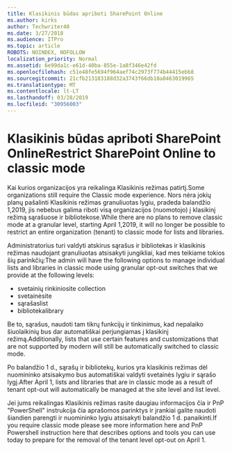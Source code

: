 ```yaml
---
title: Klasikinis būdas apriboti SharePoint Online
ms.author: kirks
author: Techwriter40
ms.date: 3/27/2018
ms.audience: ITPro
ms.topic: article
ROBOTS: NOINDEX, NOFOLLOW
localization_priority: Normal
ms.assetid: 6e99da1c-e61d-40ba-855e-1a8f346e42fd
ms.openlocfilehash: c51e48fe5694f964aef74c2973f774b44415ebb8
ms.sourcegitcommit: 21cfb213183188d32a3743f66db10a8463019965
ms.translationtype: MT
ms.contentlocale: lt-LT
ms.lasthandoff: 03/28/2019
ms.locfileid: "30956003"
---
```

# <a name="restrict-sharepoint-online-to-classic-mode"></a><span data-ttu-id="75549-102">Klasikinis būdas apriboti SharePoint Online</span><span class="sxs-lookup"><span data-stu-id="75549-102">Restrict SharePoint Online to classic mode</span></span>

<span data-ttu-id="75549-103">Kai kurios organizacijos yra reikalinga Klasikinis režimas patirtį.</span><span class="sxs-lookup"><span data-stu-id="75549-103">Some organizations still require the Classic mode experience.</span></span> <span data-ttu-id="75549-104">Nors nėra jokių planų pašalinti Klasikinis režimas granuliuotas lygiu, pradeda balandžio 1,2019, jis nebebus galima riboti visą organizacijos (nuomotojo) į klasikinį režimą sąrašuose ir bibliotekose.</span><span class="sxs-lookup"><span data-stu-id="75549-104">While there are no plans to remove classic mode at a granular level, starting April 1,2019, it will no longer be possible to restrict an entire organization (tenant) to classic mode for lists and libraries.</span></span>

<span data-ttu-id="75549-105">Administratorius turi valdyti atskirus sąrašus ir bibliotekas ir klasikinis režimas naudojant granuliuotas atsisakyti jungikliai, kad mes teikiame tokios šių parinkčių:</span><span class="sxs-lookup"><span data-stu-id="75549-105">The admin will have the following options to manage individual lists and libraries in classic mode using granular opt-out switches that we provide at the following levels:</span></span>

- <span data-ttu-id="75549-106">svetainių rinkinio</span><span class="sxs-lookup"><span data-stu-id="75549-106">site collection</span></span>
- <span data-ttu-id="75549-107">svetainė</span><span class="sxs-lookup"><span data-stu-id="75549-107">site</span></span>
- <span data-ttu-id="75549-108">sąrašas</span><span class="sxs-lookup"><span data-stu-id="75549-108">list</span></span>
- <span data-ttu-id="75549-109">biblioteka</span><span class="sxs-lookup"><span data-stu-id="75549-109">library</span></span>

<span data-ttu-id="75549-110">Be to, sąrašus, naudoti tam tikrų funkcijų ir tinkinimus, kad nepalaiko šiuolaikinių bus dar automatiškai perjungiamas į klasikinį režimą.</span><span class="sxs-lookup"><span data-stu-id="75549-110">Additionally, lists that use certain features and customizations that are not supported by modern will still be automatically switched to classic mode.</span></span>

<span data-ttu-id="75549-111">Po balandžio 1 d., sąrašų ir bibliotekų, kurios yra klasikinis režimas dėl nuomininko atsisakymo bus automatiškai valdyti svetainės lygiu ir sąrašo lygį.</span><span class="sxs-lookup"><span data-stu-id="75549-111">After April 1, lists and libraries that are in classic mode as a result of tenant opt-out will automatically be managed at the site level and list level.</span></span>

<span data-ttu-id="75549-112">Jei jums reikalingas Klasikinis režimas rasite daugiau informacijos čia ir PnP "PowerShell" instrukcija čia aprašomos parinktys ir įrankiai galite naudoti šiandien parengti ir nuomininko lygiu atsisakyti balandžio 1 d. panaikinti.</span><span class="sxs-lookup"><span data-stu-id="75549-112">If you require classic mode please see more information here and PnP Powershell instruction here that describes options and tools you can use today to prepare for the removal of the tenant level opt-out on April 1.</span></span>

